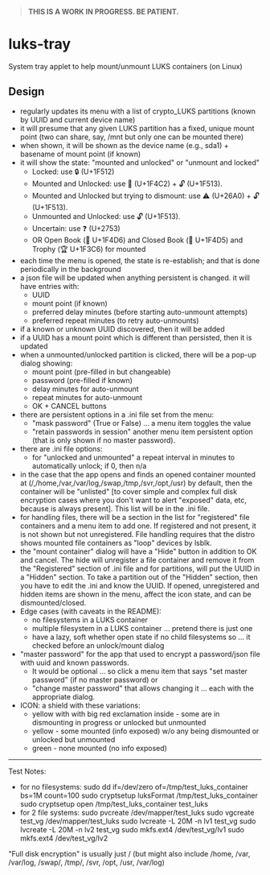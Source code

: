 > **THIS IS A WORK IN PROGRESS.  BE PATIENT.**

# luks-tray
System tray applet to help mount/unmount LUKS containers (on Linux)

## Design
- regularly updates its menu with a list of crypto_LUKS partitions (known by UUID and current device name)
- it will presume that any given LUKS partition has a fixed, unique mount point (two can share, say, /mnt but only one can be mounted there)
- when shown, it will be shown as the device name (e.g., sda1) + basename of mount point (if known)
- it will show the state: "mounted and unlocked" or "unmount and locked"
  - Locked: use 🔒 (U+1F512)
  - Mounted and Unlocked: use   📂 (U+1F4C2) + 🔓 (U+1F513).
  - Mounted and Unlocked but trying to dismount: use   ⚠️ (U+26A0)  + 🔓 (U+1F513).
  - Unmounted and Unlocked: use 🔓 (U+1F513).
  - Uncertain: use ❓ (U+2753) 
  - OR Open Book (📖 U+1F4D6) and Closed Book (📕 U+1F4D5) and Trophy (🏆 U+1F3C6) for mounted
- each time the menu is opened, the state is re-establish;  and that is done periodically in the background
- a json file will be updated when anything persistent is changed.   it will have entries with:
  - UUID
  - mount point (if known)
  - preferred delay minutes (before starting auto-unmount attempts)
  - preferred repeat minutes (to retry auto-unmounts)
- if a known or unknown UUID discovered, then it will be added
- if a UUID has a mount point which is different than persisted, then it is updated
- when a unmounted/unlocked partition is clicked, there will be a pop-up dialog showing:
  - mount point (pre-filled in but changeable)
  - password (pre-filled if known)
  - delay minutes for auto-unmount
  - repeat minutes for auto-unmount
  - OK + CANCEL buttons
- there are persistent options in a .ini file set from the menu:
  - "mask password" (True or False) ... a menu item toggles the value
  - "retain passwords in session" another menu item persistent option (that is only shown if no master password).
- there are .ini file options:
  - for "unlocked and unmounted" a repeat interval in minutes to automatically unlock; if 0, then n/a
- in the case that the app opens and finds an opened container mounted at (/,/home,/var,/var/log,/swap,/tmp,/svr,/opt,/usr) by default, then the container will be "unlisted" [to cover simple and complex full disk encryption cases where you don't want to alert "exposed" data, etc, because is always present].   This list will be in the .ini file.
- for handling files, there will be a section in the list for "registered" file containers and a menu item to add one. If registered and not present, it is not shown but not unregistered. File handling requires that the distro shows mounted file containers as "loop" devices by lsblk.
- the "mount container" dialog will have a "Hide" button in addition to OK and cancel.  The hide will unregister a file container and remove it from the "Registered" section of .ini file and for partitions, will put the UUID in a "Hidden" section.  To take a partition out of the "Hidden" section, then you have to edit the .ini and know the UUID.  If opened, unregistered and hidden items are shown in the menu, affect the icon state, and can be dismounted/closed.
- Edge cases (with caveats in the README):
  - no filesystems in a LUKS container
  - multiple filesystem in a LUKS container ... pretend there is just one
  - have a lazy, soft whether open state if no child filesystems so ... it checked before an unlock/mount dialog
- "master password" for the app that used to encrypt a password/json file with uuid and known passwords.
  - It would be optional ... so click a menu item that says "set master password" (if no master password) or
  - "change master password" that allows changing it ... each with the appropriate dialog.
- ICON:  a shield with these variations:
  - yellow with with big red exclamation inside - some are in dismounting in progress or unlocked but unmounted
  - yellow - some mounted (info exposed) w/o any being dismounted or unlocked but unmounted
  - green - none mounted (no info exposed)

---
Test Notes:
  - for no filesystems:
      sudo dd if=/dev/zero of=/tmp/test_luks_container bs=1M count=100
      sudo cryptsetup luksFormat /tmp/test_luks_container
      sudo cryptsetup open /tmp/test_luks_container test_luks
  - for 2 file systems:
      sudo pvcreate /dev/mapper/test_luks
      sudo vgcreate test_vg /dev/mapper/test_luks
      sudo lvcreate -L 20M -n lv1 test_vg
      sudo lvcreate -L 20M -n lv2 test_vg
      sudo mkfs.ext4 /dev/test_vg/lv1
      sudo mkfs.ext4 /dev/test_vg/lv2

"Full disk encryption" is usually just / (but might also include /home, /var, /var/log, /swap/, /tmp/, /svr, /opt, /usr, /var/log)

